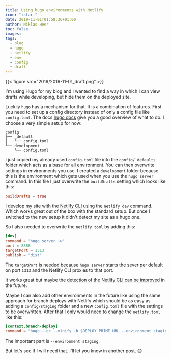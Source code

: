 ```yaml
---
title: Using hugo environments with Netlify
icon: ":star:"
date: 2019-11-01T01:58:36+01:00
author: Niklas Heer
toc: false
images:
tags:
  - blog
  - hugo
  - netlify
  - env
  - config
  - draft
---
```


{{< figure src="2019/2019-11-01_draft.png" >}}

I'm using Hugo for my blog and I wanted to find a way in which I can view drafts while developing, but hide them on the deployed site.

Luckily `hugo` has a mechanism for that. It is a combination of features.
First you need to set up a config directory instead of only a config file like `config.toml`. The docs [hugo docs](https://gohugo.io/getting-started/configuration/#configuration-directory) give you a good overview of what to do. I choose a very simple setup for now:

```plain
config
├── _default
│   └── config.toml
└── development
    └── config.toml
```

I just copied my already used `config.toml` file into the `config/_defaults` folder which acts as a base for all environment. You can then overwrite settings in environments you use. I created a `development` folder because this is the environment which gets used when you use the `hugo server` command. In this file I just overwrite the `buildDrafts` setting which looks like this:

```toml
buildDrafts = true
```

I develop my site with the [Netlify CLI](https://cli.netlify.com/netlify-dev) using the `netlify dev` command. Which works great out of the box with the standard setup. But once I switched to the new setup it didn't detect my site as a hugo one.

So I also needed to overwrite the `netlify.toml` by adding this:

```toml
[dev]
command = "hugo server -w"
port = 8888
targetPort = 1313
publish = "dist"
```

The `targetPort` is needed because `hugo server` starts the sever per default on port `1313` and the Netlify CLI proxies to that port.

It works great but maybe the [detection of the Netlify CLI can be improved](https://github.com/netlify/cli/blob/1e3167cc241b514ccc6e8288313c6c50825bb7f7/src/detectors/hugo.js#L4) in the future.

Maybe I can also add other environments in the future like using the same approach for branch deploys with Netlify which should be as easy as adding a `config/staging` folder and a new `config.toml` file with the settings to be overwritten. After that I only would need to change the `netlify.toml` like this:

```toml
[context.branch-deploy]
command = "hugo --gc --minify -b $DEPLOY_PRIME_URL --environment staging"
```

The important part is `--environment staging`.

But let's see if I will need that. I'll let you know in another post. :wink:
